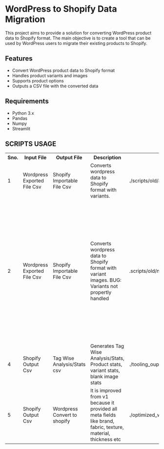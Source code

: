 # WordPress to Shopify Data Migration

This project aims to provide a solution for converting WordPress product data to Shopify format. The main objective is to create a tool that can be used by WordPress users to migrate their existing products to Shopify.

## Features

- Convert WordPress product data to Shopify format
- Handles product variants and images
- Supports product options
- Outputs a CSV file with the converted data

## Requirements

- Python 3.x
- Pandas
- Numpy
- Streamlit


## SCRIPTS USAGE

<table>
<tr>
<th>Sno.</th>
<th>Input File</th>
<th>Output File</th>
<th>Description</th>
<th>Path</th>
</tr>
<tr>
<td>1</td>
<td>Wordpress Exported File Csv</td>
<td>Shopify Importable File Csv</td>
<td>Converts wordpress data to Shopify format with variants.</td>
<td>./scripts/old/app.py</td>
</tr>
<tr>
<td>2</td>
<td>Wordpress Exported File Csv</td>
<td>Shopify Importable File Csv</td>
<td>Converts wordpress data to Shopify format with variant images. BUG: Variants not propertly handled</td>
<td>.scripts/old/new.py</td>
<td>3</td>
<td>Wordpress Exported File Csv</td>
<td>Shopify Importable File Csv</td>
<td>Converts wordpress data to Shopify format with variant images and handles the cases if variant images are not present. Handles variant properly. Add alt text if color option is present</td>
<td>./optimized_wordpress_to_shopify_v1.py</td>
</tr>
<tr>
<td>4</td>
<td>Shopify Output Csv</td>
<td>Tag Wise Analysis/Stats csv</td>
<td>Generates Tag Wise Analysis/Stats, Product stats, variant stats, blank image stats</td>
<td>./tooling_ouput.py</td>
</tr>
<tr>
<td>5</td>
<td>Shopify Output Csv</td>
<td>Wordpress Convert to shopify</td>
<td>It is improved from v1 because it provided all meta fields like brand, fabric, texture, material, thickness etc</td>
<td>./optimized_wordpress_to_shopify_v2.py</td>
</tr>
</table>